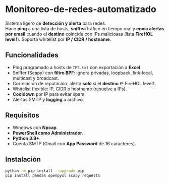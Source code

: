 # Monitoreo-de-redes-automatizado

Sistema ligero de **detección y alerta** para redes.  
Hace **ping** a una lista de hosts, **sniffea** tráfico en tiempo real y **envía alertas por email** cuando el **destino** coincide con IPs maliciosas (lista **FireHOL level1**). Soporta whitelist por **IP / CIDR / hostname**.

## Funcionalidades
- Ping programado a hosts de `IPS.txt` con exportación a **Excel**.
- Sniffer (Scapy) con **filtro BPF**: ignora privadas, loopback, link-local, multicast y broadcast.
- Correlación de reputación: alerta **solo** si el **destino** ∈ FireHOL level1.
- Whitelist flexible: IP, CIDR o hostname (resuelve a IPs).
- **Cooldown** por IP para evitar spam.
- Alertas SMTP y **logging** a archivo.

## Requisitos
- Windows con **Npcap**.
- **PowerShell como Administrador**.
- **Python 3.8+**.
- Cuenta SMTP (Gmail con **App Password** de 16 caracteres).

## Instalación
```bash
python -m pip install --upgrade pip
pip install pandas openpyxl scapy requests
